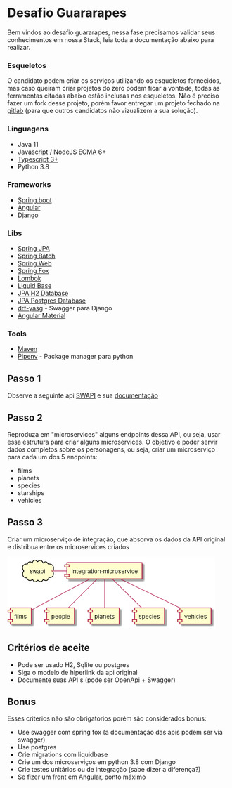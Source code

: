 # Desafio Guararapes
Bem vindos ao desafio guararapes, nessa fase precisamos validar seus conhecimentos em nossa Stack, leia toda a documentação abaixo para realizar.

### Esqueletos
O candidato podem criar os serviços utilizando os esqueletos fornecidos, mas caso queiram criar projetos do zero podem ficar a vontade, todas as ferramentas citadas abaixo estão inclusas nos esqueletos. Não é preciso fazer um fork desse projeto, porém favor entregar um projeto fechado na [gitlab](http://gitlab.com) (para que outros candidatos não vizualizem a sua solução).

### Linguagens
* Java 11
* Javascript / NodeJS ECMA 6+
* [Typescript 3+](https://www.typescriptlang.org/)
* Python 3.8

### Frameworks
* [Spring boot](https://spring.io/projects/spring-boot)
* [Angular](https://angular.io/)
* [Django](https://www.djangoproject.com/)

### Libs 
* [Spring JPA](https://docs.spring.io/spring-data/jpa/docs/current/reference/html/#reference)
* [Spring Batch](https://docs.spring.io/spring-batch/docs/current-SNAPSHOT/reference/html/index.html)
* [Spring Web](https://spring.io/guides/gs/serving-web-content/)
* [Spring Fox](http://springfox.github.io/springfox/docs/current/)
* [Lombok](https://projectlombok.org/)
* [Liquid Base](https://www.liquibase.org/)
* [JPA H2 Database](https://www.h2database.com/html/main.html)
* [JPA Postgres Database](https://www.postgresql.org/)
* [drf-yasg](https://github.com/axnsan12/drf-yasg) - Swagger para Django
* [Angular Material](https://material.angular.io/)

### Tools
* [Maven](https://maven.apache.org/)
* [Pipenv](https://github.com/pypa/pipenv) - Package manager para python

## Passo 1
Observe a seguinte api [SWAPI](https://swapi.dev/) e sua [documentação](https://swapi.dev/documentation)

## Passo 2
Reproduza em "microservices" alguns endpoints dessa API, ou seja, usar essa estrutura para criar alguns microservices. O objetivo é poder servir dados completos sobre os personagens, ou seja, criar um microserviço para cada um dos 5 endpoints:
* films
* planets
* species
* starships
* vehicles

## Passo 3
Criar um microserviço de integração, que absorva os dados da API original e distribua entre os microservices criados

![deployment](out/uml/deployment/deployment.png)

## Critérios de aceite
* Pode ser usado H2, Sqlite ou postgres
* Siga o modelo de hiperlink da api original
* Documente suas API's (pode ser OpenApi + Swagger)

## Bonus
Esses criterios não são obrigatorios porém são considerados bonus:
* Use swagger com spring fox (a documentação das apis podem ser via swagger)
* Use postgres
* Crie migrations com liquidbase
* Crie um dos microserviços em python 3.8 com Django
* Crie testes unitários ou de integração (sabe dizer a diferença?)
* Se fizer um front em Angular, ponto máximo
